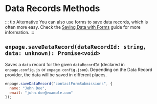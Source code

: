 # Data Records Methods

::: tip Alternative
You can also use forms to save data records, which is often more easy.
Check the [Saving Data with Forms](../guides/data-records/forms.md) guide for more information.
:::

## `enpage.saveDataRecord(dataRecordId: string, data: unknown): Promise<void>`

Saves a `data` record for the given `dataRecordId` (declared in `enpage.config.js` or `enpage.config.json`).
Depending on the Data Record provider, the data will be saved in different places.

```javascript
enpage.saveDataRecord("contactFormSubmissions", {
  name: "John Doe",
  email: "john.doe@example.com"
});
```
